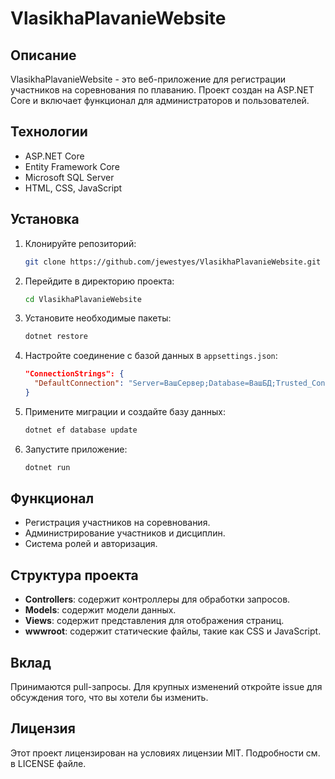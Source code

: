 
# VlasikhaPlavanieWebsite

## Описание
VlasikhaPlavanieWebsite - это веб-приложение для регистрации участников на соревнования по плаванию. Проект создан на ASP.NET Core и включает функционал для администраторов и пользователей.

## Технологии
- ASP.NET Core
- Entity Framework Core
- Microsoft SQL Server
- HTML, CSS, JavaScript

## Установка
1. Клонируйте репозиторий:
   ```sh
   git clone https://github.com/jewestyes/VlasikhaPlavanieWebsite.git
   ```
2. Перейдите в директорию проекта:
   ```sh
   cd VlasikhaPlavanieWebsite
   ```
3. Установите необходимые пакеты:
   ```sh
   dotnet restore
   ```
4. Настройте соединение с базой данных в `appsettings.json`:
   ```json
   "ConnectionStrings": {
     "DefaultConnection": "Server=ВашСервер;Database=ВашБД;Trusted_Connection=True;TrustServerCertificate=True;"
   }
   ```
5. Примените миграции и создайте базу данных:
   ```sh
   dotnet ef database update
   ```
6. Запустите приложение:
   ```sh
   dotnet run
   ```

## Функционал
- Регистрация участников на соревнования.
- Администрирование участников и дисциплин.
- Система ролей и авторизация.

## Структура проекта
- **Controllers**: содержит контроллеры для обработки запросов.
- **Models**: содержит модели данных.
- **Views**: содержит представления для отображения страниц.
- **wwwroot**: содержит статические файлы, такие как CSS и JavaScript.

## Вклад
Принимаются pull-запросы. Для крупных изменений откройте issue для обсуждения того, что вы хотели бы изменить.

## Лицензия
Этот проект лицензирован на условиях лицензии MIT. Подробности см. в LICENSE файле.
